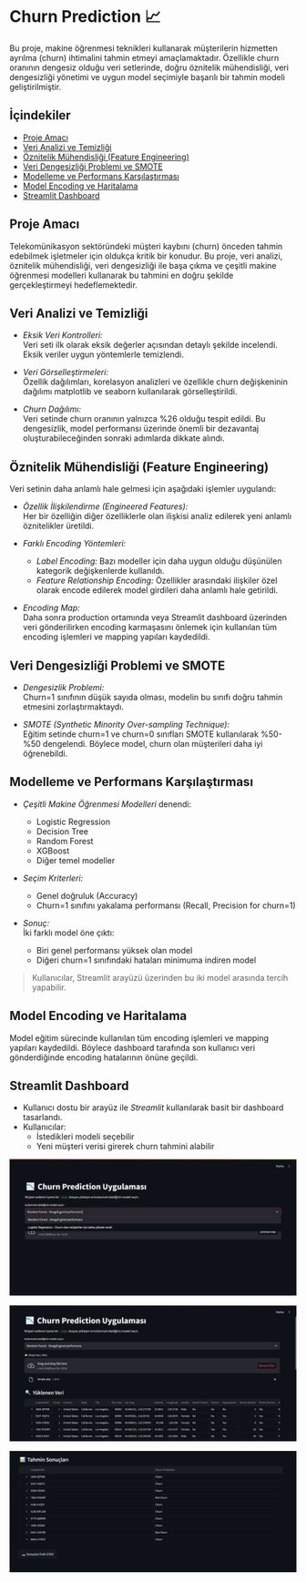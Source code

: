 # Churn Prediction 📈

Bu proje, makine öğrenmesi teknikleri kullanarak müşterilerin hizmetten ayrılma (churn) ihtimalini tahmin etmeyi amaçlamaktadır. Özellikle churn oranının dengesiz olduğu veri setlerinde, doğru öznitelik mühendisliği, veri dengesizliği yönetimi ve uygun model seçimiyle başarılı bir tahmin modeli geliştirilmiştir.

## İçindekiler

- [Proje Amacı](#proje-amacı)
- [Veri Analizi ve Temizliği](#veri-analizi-ve-temizliği)
- [Öznitelik Mühendisliği (Feature Engineering)](#öznitelik-mühendisliği-feature-engineering)
- [Veri Dengesizliği Problemi ve SMOTE](#veri-dengesizliği-problemi-ve-smote)
- [Modelleme ve Performans Karşılaştırması](#modelleme-ve-performans-karşılaştırması)
- [Model Encoding ve Haritalama](#model-encoding-ve-haritalama)
- [Streamlit Dashboard](#streamlit-dashboard)

## Proje Amacı

Telekomünikasyon sektöründeki müşteri kaybını (churn) önceden tahmin edebilmek işletmeler için oldukça kritik bir konudur. Bu proje, veri analizi, öznitelik mühendisliği, veri dengesizliği ile başa çıkma ve çeşitli makine öğrenmesi modelleri kullanarak bu tahmini en doğru şekilde gerçekleştirmeyi hedeflemektedir.

## Veri Analizi ve Temizliği

- *Eksik Veri Kontrolleri:*  
  Veri seti ilk olarak eksik değerler açısından detaylı şekilde incelendi. Eksik veriler uygun yöntemlerle temizlendi.

- *Veri Görselleştirmeleri:*  
  Özellik dağılımları, korelasyon analizleri ve özellikle churn değişkeninin dağılımı matplotlib ve seaborn kullanılarak görselleştirildi.

- *Churn Dağılımı:*  
  Veri setinde churn oranının yalnızca %26 olduğu tespit edildi. Bu dengesizlik, model performansı üzerinde önemli bir dezavantaj oluşturabileceğinden sonraki adımlarda dikkate alındı.

## Öznitelik Mühendisliği (Feature Engineering)

Veri setinin daha anlamlı hale gelmesi için aşağıdaki işlemler uygulandı:

- *Özellik İlişkilendirme (Engineered Features):*  
  Her bir özelliğin diğer özelliklerle olan ilişkisi analiz edilerek yeni anlamlı öznitelikler üretildi.

- *Farklı Encoding Yöntemleri:*  
  - *Label Encoding:* Bazı modeller için daha uygun olduğu düşünülen kategorik değişkenlerde kullanıldı.  
  - *Feature Relationship Encoding:* Özellikler arasındaki ilişkiler özel olarak encode edilerek model girdileri daha anlamlı hale getirildi.

- *Encoding Map:*  
  Daha sonra production ortamında veya Streamlit dashboard üzerinden veri gönderilirken encoding karmaşasını önlemek için kullanılan tüm encoding işlemleri ve mapping yapıları kaydedildi.

## Veri Dengesizliği Problemi ve SMOTE

- *Dengesizlik Problemi:*  
  Churn=1 sınıfının düşük sayıda olması, modelin bu sınıfı doğru tahmin etmesini zorlaştırmaktaydı.

- *SMOTE (Synthetic Minority Over-sampling Technique):*  
  Eğitim setinde churn=1 ve churn=0 sınıfları SMOTE kullanılarak %50-%50 dengelendi. Böylece model, churn olan müşterileri daha iyi öğrenebildi.

## Modelleme ve Performans Karşılaştırması

- *Çeşitli Makine Öğrenmesi Modelleri* denendi:

  - Logistic Regression
  - Decision Tree
  - Random Forest
  - XGBoost
  - Diğer temel modeller

- *Seçim Kriterleri:*  
  - Genel doğruluk (Accuracy)  
  - Churn=1 sınıfını yakalama performansı (Recall, Precision for churn=1)  

- *Sonuç:*  
  İki farklı model öne çıktı:  
  - Biri genel performansı yüksek olan model  
  - Diğeri churn=1 sınıfındaki hataları minimuma indiren model  

> Kullanıcılar, Streamlit arayüzü üzerinden bu iki model arasında tercih yapabilir.

## Model Encoding ve Haritalama

Model eğitim sürecinde kullanılan tüm encoding işlemleri ve mapping yapıları kaydedildi. Böylece dashboard tarafında son kullanıcı veri gönderdiğinde encoding hatalarının önüne geçildi.

## Streamlit Dashboard

- Kullanıcı dostu bir arayüz ile *Streamlit* kullanılarak basit bir dashboard tasarlandı.
- Kullanıcılar:
  - İstedikleri modeli seçebilir
  - Yeni müşteri verisi girerek churn tahmini alabilir


![dashboard 1](images/image1.jpg)

![dashboard 2](images/image2.jpg)

![dashboard 3](images/image3.jpg)

